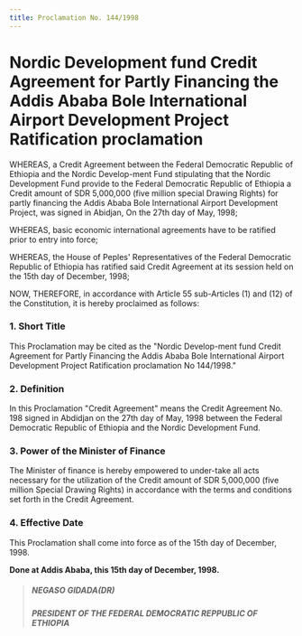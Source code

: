 ```yaml
---
title: Proclamation No. 144/1998
---
```


# Nordic Development fund Credit Agreement for Partly Financing the Addis Ababa Bole International Airport Development Project Ratification proclamation

WHEREAS, a Credit Agreement between the Federal Democratic Republic of Ethiopia and the Nordic Develop-ment Fund stipulating that the Nordic Development Fund provide to the Federal Democratic Republic of Ethiopia a Credit amount of SDR 5,000,000 (five million special Drawing Rights) for partly financing the Addis Ababa Bole International Airport Development Project, was signed in Abidjan, On the 27th day of May, 1998;

WHEREAS, basic economic international agreements have to be ratified prior to entry into force;

WHEREAS, the House of Peples' Representatives of the Federal Democratic Republic of Ethiopia has ratified said Credit Agreement at its session held on the 15th day of December, 1998;

NOW, THEREFORE, in accordance with Article 55 sub-Articles (1) and (12) of the Constitution, it is hereby proclaimed as follows:

### 1. Short Title

This Proclamation may be cited as the "Nordic Develop-ment fund Credit Agreement for Partly Financing the Addis Ababa Bole International Airport Development Project Ratification proclamation No 144/1998."

### 2. Definition

In this Proclamation "Credit Agreement" means the Credit Agreement No. 198 signed in Abdidjan on the 27th day of May, 1998 between the Federal Democratic Republic of Ethiopia and the Nordic Development Fund.

### 3. Power of the Minister of Finance

The Minister of finance is hereby empowered to under-take all acts necessary for the utilization of the Credit amount of SDR 5,000,000 (five million Special Drawing Rights) in accordance with the terms and conditions set forth in the Credit Agreement.

### 4. Effective Date

This Proclamation shall come into force as of the 15th day of December, 1998.

**Done at Addis Ababa, this 15th day of December, 1998.**

> ##### NEGASO GIDADA(DR)
>
> ##### PRESIDENT OF THE FEDERAL DEMOCRATIC REPPUBLIC OF ETHIOPIA